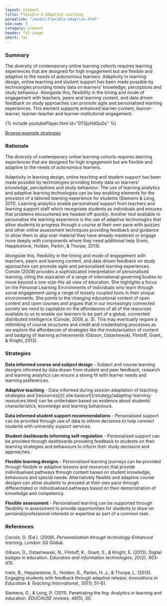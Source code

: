 ```yaml
---
layout: element
title: Flexible & Adaptive Learning
permalink: "/model/flexible-adaptive.html"
olm-num: 5
category: element
header: fal-image
short: fal
---
```


### Summary

The diversity of contemporary online learning cohorts requires learning experiences that are designed for high engagement but are flexible and adaptive to the needs of autonomous learners. Adaptivity in learning design, online teaching and student support has been made possible by technologies providing timely data on learners’ knowledge, perceptions and study behaviour. Alongside this, flexibility in the timing and mode of engagement with teachers, peers and learning content, and data driven feedback on study approaches can promote agile and personalised learning experiences. This element supports enhanced learner-content, learner-learner, learner-teacher and learner-institutional engagement.

{% include youtubePlayer.html id="0T0joHdQu0s" %}

<div class="offset-by-two extra-top-padding container">
<a href="{{ site.baseurl }}/tags/FAL.html" class="mixer-button pink-bg">Browse example strategies</a>
</div>

### Rationale

The diversity of contemporary online learning cohorts requires learning experiences that are designed for high engagement but are flexible and adaptive to the needs of autonomous learners. 

Adaptivity in learning design, online teaching and student support has been made possible by technologies providing timely data on learners’ knowledge, perceptions and study behaviour. The use of learning analytics and adaptive learning technologies can be key enabling elements for the provision of a tailored learning experience for students (Siemens & Long, 2011). Learning analytics enable personalised support from teachers and learning support staff which recognises students as individuals and ensures that problems encountered are headed off quickly. Another tool available to personalise the learning experience is the use of adaptive technologies that allow students to progress through a course at their own pace with quizzes and other online assessment techniques providing feedback and guidance to allow them to skip over material they have already mastered or engage more deeply with components where they need additional help (Irwin, Hepplestone, Holden, Parkin, & Thorpe, 2013).

Alongside this, flexibility in the timing and mode of engagement with teachers, peers and learning content, and data driven feedback on study approaches can promote agile and personalised learning experiences. Conole (2009) provides a sophisticated interpretation of personalised learning, citing the aspiration of a range of international governing bodies to move beyond a one-size-fits-all view of education. She highlights a focus on the Personal Learning Environments of individuals who learn through social engagement using a range of loosely coupled tools in their unique environments. She points to the changing educational context of open content and open courses and argues that in our increasingly connected society we need to capitalize on the affordances of all of the resources available to us to enable our learners to be part of a global, connected distributed intelligence (Conole, 2009, p. 3). This may eventually require a rethinking of course structures and credit and credentialing processes as we explore the affordances of strategies like the modularisation of content and badging of learning achievements (Gibson, Ostashewski, Flintoff, Grant, & Knight, 2013).

### <a name="FAL-strategies"></a>Strategies

**Data informed course and subject design** - Subject and course learning designs informed by data drawn from student and peer feedback, research and learning analytics can ensure a strong fit with learner needs and learning preferences.

**Adaptive teaching** - Data-informed during session adaptation of teaching strategies and [resources]({{ site.baseurl}}/strategy/adapting-learning-resources.html) can be undertaken based on evidence about students’ characteristics, knowledge and learning behaviours.

**Data informed student support recommendations** - Personalised support can be provided through use of data to inform decisions to help connect students with university support services.

**Student dashboards informing self-regulation** - Personalised support can be provided through dashboards providing feedback to students on their learning strategies and behaviours to inform their study decisions and approaches.

**Flexible learning designs** - Personalised learning journeys can be provided through flexible or adaptive lessons and resources that provide individualised pathways through content based on student knowledge, behaviours and special needs. Alternatively flexible and adaptive course designs can allow students to proceed at their own pace through differentiated or individualised pathways based on their demonstration of knowledge and competency.

**Flexible assessment** - Personalised learning can be supported through flexibility in assessment to provide opportunities for students to draw on personal/professional interests or expertise as part of a common task.

### References

<div class="apa-ref" markdown="1">

Conole, G. (Ed.). (2009). *Personalisation through technology-Enhanced learning*. London: IGI Global.

Gibson, D., Ostashewski, N., Flintoff, K., Grant, S., & Knight, E. (2013). Digital badges in education. *Education and information technologies, 20*(2), 403-410.

Irwin, B., Hepplestone, S., Holden, G., Parkin, H. J., & Thorpe, L. (2013). Engaging students with feedback through adaptive release. *Innovations in Education & Teaching International., 50*(1), 51-61.

Siemens, G., & Long, P. (2011). Penetrating the fog: Analytics in learning and education. *EDUCAUSE reviews, 46*(5), 30.

</div>